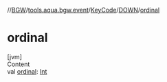 //[BGW](../../../../index.md)/[tools.aqua.bgw.event](../../index.md)/[KeyCode](../index.md)/[DOWN](index.md)/[ordinal](ordinal.md)



# ordinal  
[jvm]  
Content  
val [ordinal](ordinal.md): [Int](https://kotlinlang.org/api/latest/jvm/stdlib/kotlin/-int/index.html)  



